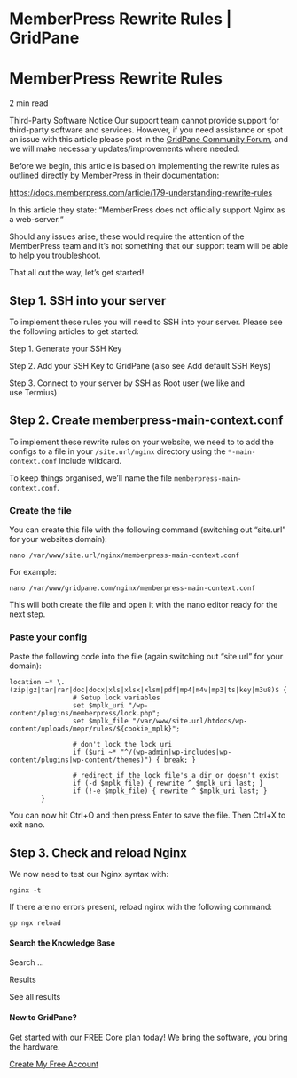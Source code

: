 # MemberPress Rewrite Rules | GridPane

# MemberPress Rewrite Rules

 

2 min read 

Third-Party Software Notice
Our support team cannot provide support for third-party software and services. However, if you need assistance or spot an issue with this article please post in the [GridPane Community Forum](https://community.gridpane.com/), and we will make necessary updates/improvements where needed.

Before we begin, this article is based on implementing the rewrite rules as outlined directly by MemberPress in their documentation:

https://docs.memberpress.com/article/179-understanding-rewrite-rules

In this article they state: “MemberPress does not officially support Nginx as a web-server.“

Should any issues arise, these would require the attention of the MemberPress team and it’s not something that our support team will be able to help you troubleshoot.

That all out the way, let’s get started!

## Step 1. SSH into your server

To implement these rules you will need to SSH into your server. Please see the following articles to get started:

 

Step 1. Generate your SSH Key

Step 2. Add your SSH Key to GridPane (also see Add default SSH Keys)

Step 3. Connect to your server by SSH as Root user (we like and use Termius)

 

## Step 2. Create memberpress-main-context.conf

To implement these rewrite rules on your website, we need to to add the configs to a file in your `/site.url/nginx` directory using the `*-main-context.conf` include wildcard.

To keep things organised, we’ll name the file `memberpress-main-context.conf`.
### Create the file

You can create this file with the following command (switching out “site.url” for your websites domain):
```
nano /var/www/site.url/nginx/memberpress-main-context.conf
```

For example:
```
nano /var/www/gridpane.com/nginx/memberpress-main-context.conf
```

This will both create the file and open it with the nano editor ready for the next step.

### Paste your config

Paste the following code into the file (again switching out “site.url” for your domain):
```
location ~* \.(zip|gz|tar|rar|doc|docx|xls|xlsx|xlsm|pdf|mp4|m4v|mp3|ts|key|m3u8)$ {
                # Setup lock variables
                set $mplk_uri "/wp-content/plugins/memberpress/lock.php";
                set $mplk_file "/var/www/site.url/htdocs/wp-content/uploads/mepr/rules/${cookie_mplk}";

                # don't lock the lock uri
                if ($uri ~* "^/(wp-admin|wp-includes|wp-content/plugins|wp-content/themes)") { break; }

                # redirect if the lock file's a dir or doesn't exist
                if (-d $mplk_file) { rewrite ^ $mplk_uri last; }
                if (!-e $mplk_file) { rewrite ^ $mplk_uri last; }
        }
```

You can now hit Ctrl+O and then press Enter to save the file. Then Ctrl+X to exit nano.
## Step 3. Check and reload Nginx

We now need to test our Nginx syntax with:
```
nginx -t
```

If there are no errors present, reload nginx with the following command:
```
gp ngx reload
```

 

 

#### Search the Knowledge Base

Search ...

 Results

See all results

#### New to GridPane?

Get started with our FREE Core plan today! We bring the software, you bring the hardware.

[Create My Free Account](https://gridpane.com/checkout/?plan=core)

